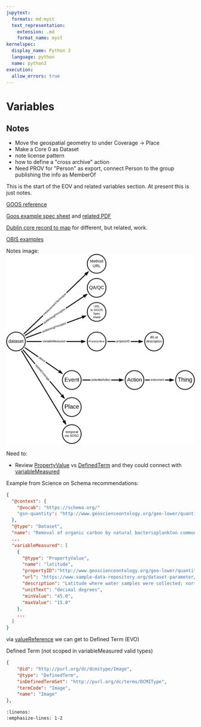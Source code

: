 ```yaml
---
jupytext:
  formats: md:myst
  text_representation:
    extension: .md
    format_name: myst
kernelspec:
  display_name: Python 3
  language: python
  name: python3
execution:
  allow_errors: true
---
```


# Variables

## Notes

* Move the geospatial geometry to under Coverage -> Place
* Make a Core 0 as Dataset
* note license pattern
* how to define a "cross archive" action
* Need PROV for "Person" as export, connect Person to the group publishing the info as MemberOf

This is the start of the EOV and related variables section.  At present this is just notes.


[GOOS reference](https://www.goosocean.org/index.php?option=com_content&view=article&layout=edit&id=283&Itemid=441)

[Goos example spec sheet](https://www.goosocean.org/index.php?option=com_oe&task=viewDocumentRecord&docID=17465) and 
[related PDF](file:///home/fils/Downloads/OOPC_SSH_Specification_v5.2.pdf)   

[Dublin core record to map](https://repository.oceanbestpractices.org/handle/11329/1920?show=full) for different, but related, work.


[OBIS examples](https://manual.obis.org/examples/)

Notes image:
![notes image](./eov.png)

Need to:

* Review [PropertyValue](https://schema.org/PropertyValue) vs [DefinedTerm](https://schema.org/DefinedTerm) and they could connect with [variableMeasured](https://schema.org/variableMeasured)



Example from Science on Schema recommendations:
```json
{
  "@context": {
    "@vocab": "https://schema.org/"
    "gsn-quantity": "http://www.geoscienceontology.org/geo-lower/quantity#"
  },
  "@type": "Dataset",
  "name": "Removal of organic carbon by natural bacterioplankton communities as a function of pCO2 from laboratory experiments between 2012 and 2016",
  ...
  "variableMeasured": [
    {
      "@type": "PropertyValue",
      "name": "latitude",
      "propertyID":"http://www.geoscienceontology.org/geo-lower/quantity#latitude",
      "url": "https://www.sample-data-repository.org/dataset-parameter/665787",
      "description": "Latitude where water samples were collected; north is positive.",
      "unitText": "decimal degrees",
      "minValue": "45.0",
      "maxValue": "15.0"
    },
    ...
  ]
}
```

via [valueReference](https://schema.org/valueReference) we can get to Defined Term  (EVO)

Defined Term  (not scoped in variableMeasured valid types)
```json
{
    "@id": "http://purl.org/dc/dcmitype/Image",
    "@type": "DefinedTerm",
    "inDefinedTermSet": "http://purl.org/dc/terms/DCMIType",
    "termCode": "Image",
    "name": "Image"
},
```


```{literalinclude} ./graphs/obisData2.json
:linenos:
:emphasize-lines: 1-2
```